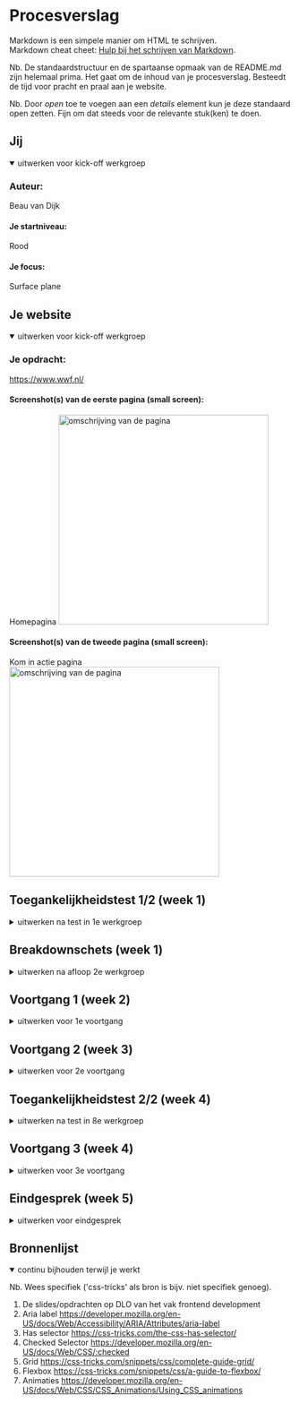 # Procesverslag
Markdown is een simpele manier om HTML te schrijven.  
Markdown cheat cheet: [Hulp bij het schrijven van Markdown](https://github.com/adam-p/markdown-here/wiki/Markdown-Cheatsheet).

Nb. De standaardstructuur en de spartaanse opmaak van de README.md zijn helemaal prima. Het gaat om de inhoud van je procesverslag. Besteedt de tijd voor pracht en praal aan je website.

Nb. Door *open* toe te voegen aan een *details* element kun je deze standaard open zetten. Fijn om dat steeds voor de relevante stuk(ken) te doen.





## Jij

<details open>
  <summary>uitwerken voor kick-off werkgroep</summary>

  ### Auteur:
  Beau van Dijk

  #### Je startniveau:
  Rood

  #### Je focus:
  Surface plane
 
</details>





## Je website

<details open>
  <summary>uitwerken voor kick-off werkgroep</summary>

  ### Je opdracht:
  https://www.wwf.nl/

  #### Screenshot(s) van de eerste pagina (small screen): 
  Homepagina 
  <img src="./images/wwf1.jpg" width="375px" alt="omschrijving van de pagina">

  #### Screenshot(s) van de tweede pagina (small screen):
  Kom in actie pagina  
  <img src="./images/wwf2.png" width="375px" alt="omschrijving van de pagina">
 
</details>



## Toegankelijkheidstest 1/2 (week 1)

<details>
  <summary>uitwerken na test in 1e werkgroep</summary>

  ### Bevindingen
  Lijst met je bevindingen die in de test naar voren kwamen:

  Veel klikken 
  Onnodige hovers 
  Soms teveel elementen 

  #### Screenreader
  Hier korte omschrijving (met indien nodig afbeeldingen)
  Heel vervelend en kan lang duren voordat je bent waar je wilt zijn 

  Hier een omschrijving van hoe het opgelost kan worden (met indien nodig afbeeldingen)
  Kopjes en titels meer specifieker maken bij een onderwerp zodat de gebruiker sneller naar de pagina komen waar hij naar opzoek is. 

  #### Muis en Toetsenbord 
  Hier korte omschrijving (met indien nodig afbeeldingen)
  Je kan niet goed klikken met de muis of trackpad waardoor je verkeerd of niet kunt klikken

  Hier een omschrijving van hoe het opgelost kan worden (met indien nodig afbeeldingen)
  Harder drukken op te toetsen voordat er een letter komt of langer ingedrukt houden
  De cursor van de muis slomer maken zodat je gemakkelijker kan klikken of het klikveld groter maken 

  #### Motoriek (shocks, elastiekjes)
  Hier korte omschrijving (met indien nodig afbeeldingen)
  Het is vervelend om geconcentreerd aan het werk te gaan of snel iets op te zoeken 
  
  -Je kan niet goed typen 
  -Moeilijk navigeren 

  Hier een omschrijving van hoe het opgelost kan worden (met indien nodig afbeeldingen)
  Op de website meer tijd krijgen en dat te toetsen harder ingedrukt moeten worden of langer duren zodat er geen typfouten komen

  #### Visueel (brillen, contrast, kleurenblind, dark/light). 
  Hier korte omschrijving (met indien nodig afbeeldingen)
  Tunnel visie
  -Je moet goed met je ogen knijpen om te concentreren 
  -Ziet niet heel goed

  Vlek in het midden 
  -Je kan wel goed zien maar is wel vervelend 
  -Je moet goed concentreren 

  Toegankelijk 
  Het is vervelend en je moet er meer inspanning voor doen maar het valt uiteindelijk best wel mee
  -Je hebt minder zicht maar ziet wel goed 
  -Het is niet heel vervelend

  Hier een omschrijving van hoe het opgelost kan worden (met indien nodig afbeeldingen)
  Langer de tijd nemen 
</details>



## Breakdownschets (week 1)

<details>
  <summary>uitwerken na afloop 2e werkgroep</summary>

  ### de hele pagina: 
  <img src="./images/wwf1.jpg" width="375px" alt="breakdown van de hele pagina">
  <img src="./images/wwf2.png" width="375px" alt="breakdown van de hele pagina">

  ### dynamisch deel (bijv menu): 
  <img src="./images/form1.png" width="375px" alt="breakdown van een dynamisch deel">

  ### wellicht nog een dynamisch deel (bijv filter): 
  <img src="./images/form2.png" width="375px" alt="breakdown van nog een dynamisch deel">

  ### wellicht nog een dynamisch deel (bijv filter): 
  <img src="./images/form3.png" width="375px" alt="breakdown van nog een dynamisch deel">

  ### wellicht nog een dynamisch deel (bijv filter): 
  <img src="./images/form4.png" width="375px" alt="breakdown van nog een dynamisch deel">

</details>





## Voortgang 1 (week 2)

<details>
  <summary>uitwerken voor 1e voortgang</summary>

  ### Stand van zaken
  hier dit ging goed & dit was lastig (neem ook screenshots op van delen van je website en code)
   klein nieuws stukje minder goed
   <img src="./images/nieuwsstukje.png" width="375px" alt="nieuwsstukje">
   <img src="./images/nieuwscode.png" width="375px" alt="nieuwscode">
   <img src="./images/nieuwscss.png" width="375px" alt="nieuwscss">
    Ik heb er uiteindelijk 2 sections van gemaakt met dezelfde opmaak dat was voor mij de beste oplossing om het te maken. 
    de rest van de pagina ging goed

  ### Agenda voor meeting
  samen met je groepje opstellen
  We hadden samen besproken dat we ieder 20 minuten van het uur namen om onze vragen te stellen en feedback te krijgen. 

  ### Verslag van meeting
  hier na afloop snel de uitkomsten van de meeting vastleggen

  - Ik was de body vergeten in mijn HTML en dan zou mijn website eigenlijk niet staan maar hij deed het wel en ik had alleen main
  - Ik zou mijn headings kunnen versimpelen bij main H1 etc te maken en als ik het anders wil moet ik het specifiek aanpassen bijv met margin erbij zodat ik niet alles opnieuw steeds hoef te typen. 
 

</details>





## Voortgang 2 (week 3)

<details>
  <summary>uitwerken voor 2e voortgang</summary>

  ### Stand van zaken
  hier dit ging goed & dit was lastig (neem ook screenshots op van delen van je website en code)
  
  Het maken van het menu ging makkelijk met de javascript na het maken van de opdracht, dus dat ging soepel. Toen ik de positie van de button wou gaan verplaatsen dat ging wat minder, want ik kreeg er soms geen beweging in en ik had een heel klein grijs bolletje erbij die ik ook niet wegkreeg. Daarbij was het hamburger menu als je hem wou sluiten niet gelijk met icoon om hem te openen, dit kwam doordat de sluitmenu 2 naast elkaar had en de ene die zag je niet. 
  <img src="./images/menustukje.png" width="375px" alt="menu">

  Bij de footer heb ik 6 logo's die ik 2 om 4 wou neerzetten maar dat wou ik met een grid gaan maken, maar dat lukte mij niet echt. De student assistent heeft mij geholpen en heeft er een UL van gemaakt met een grid. Dit zit wel 2 om 4 apart in een ul verpakt. 
  <img src="./images/logohtml.png" width="375px" alt="logohtml">
  <img src="./images/logocss.png" width="375px" alt="logocss">
  <img src="./images/logostukje.png" width="375px" alt="logostukje">

  ### Agenda voor meeting
  samen met je groepje opstellen
  We hadden samen besproken dat we ieder 20 minuten van het uur namen om onze vragen te stellen en feedback te krijgen. 


  ### Verslag van meeting
  hier na afloop snel de uitkomsten van de meeting vastleggen

  - Bij de tekst met afbeelding de P in de A zetten met position absolute. De a moet position relative 
  gebruiken. 
  - HR niet gebruiken border bottom gebruiken. 
 


</details>





## Toegankelijkheidstest 2/2 (week 4)

<details>
  <summary>uitwerken na test in 8e werkgroep</summary>

  ### Bevindingen
  Lijst met je bevindingen die in de test naar voren kwamen (geef ook aan wat er verbeterd is):

  Het menu was niet zichtbaar bij de screenreader

  Ik heb minder onnodige hovers en elementen wegehaald want dat neemt ook extra tijd in als je snel iet wilt gaan lezen of naar toe gaan.

  #### Screenreader
  Hier korte omschrijving (met indien nodig afbeeldingen)
  Het ging eigenlijk best wel soepel met het per stuk lezen van de website, maar soms wel een beetje sloom  

  Hier een omschrijving van hoe het opgelost kan worden (met indien nodig afbeeldingen)
  De screenreader zelf zou een update moeten krijgen en beter moeten kunnen onderscheiden wat de elementen/content zijn/is. Zo kan de gebruiker beter zijn weg vinden op de website

  #### Muis en Toetsenbord 
  Hier korte omschrijving (met indien nodig afbeeldingen)
  Het toetsenbord is wel makkelijk te gebruiken voor als je kunt zien, maar niet voor slechtziende/blinde mensen.

  Hier een omschrijving van hoe het opgelost kan worden (met indien nodig afbeeldingen)
  Voor de slechtziende/blinde mensen zou ik een braille toetsenbord en muis gebruiken
  Voor de mensen die de letters niet gebruiken missen een toetsenbord met tekens die ze wel kennen gebruiken als dat bestaat.

  #### Motoriek (shocks, elastiekjes)
  Hier korte omschrijving (met indien nodig afbeeldingen)
  Het is heel lastig om te scrollen met de trackpad van de macbook want het trillen van de hand maakt het veel lastiger. 
  Met de elastiekjes kun je ook moeilijk scrollen want je hebt bij de trackpad een aantal vingers nodig om te scrollen of een andere interactie te doen.

  Hier een omschrijving van hoe het opgelost kan worden (met indien nodig afbeeldingen)
  Bij de shocks een externe muis toevoegen zodat je gemakkelijker kan klikken en scrollen
  Bij de elastiekjes zou ik wel de trackpas houden maar dan de onderdelen om te scrollen op een andere manier zoals lang op de onder of bovenkant van de trackpad drukken 

  #### Visueel (brillen, contrast, kleurenblind, dark/light). 
  Hier korte omschrijving (met indien nodig afbeeldingen)
   
   Tunnel visie
  -Je moet goed met je ogen knijpen om te concentreren 
  -Je kan niet goed zien

  Vlek in het midden 
  -Je kan wel goed zien maar is irritant
  -Je moet goed kunnen concentreren 

  Contrast/kleurenblind
  -Het is moeilijk om de kleuren te onderscheiden vooral als je iets fout hebt gedaan en de kleur rood niet kunt zien

  Hier een omschrijving van hoe het opgelost kan worden (met indien nodig afbeeldingen)
  Langer de tijdnemen en extra informatie erbij zetten als nodig is zodat je weet dat het zo moet
</details>





## Voortgang 3 (week 4)

<details>
  <summary>uitwerken voor 3e voortgang</summary>

  ### Stand van zaken
  hier dit ging goed & dit was lastig (neem ook screenshots op van delen van je website en code)

  Ik was bezig met een animatie op een knop op de homepagina en op een gegeven moment was ik daarmee klaar maar hij deed het niet. Ik heb op verschillende manieren geprobeerd om het te laten werken maar tevergeefs. Ik had het aan de studentassistent gevraagd en die zei eerst ook van dat het goed is gecodeerd, maar ook niet zo snel wist. Uiteindelijk was het probleem dat de div een display: flex nodig had, maar we wisten allebei niet waarom dat zo moest. 

  ### Agenda voor meeting
  samen met je groepje opstellen
  We hadden samen besproken dat we ieder 20 minuten van het uur namen om onze vragen te stellen en feedback te krijgen. 

  ### Verslag van meeting
  hier na afloop snel de uitkomsten van de meeting vastleggen
  Er waren eigenlijk niet veel punten wat ik echt zou moeten verbeteren

  - Sommige afbeeldingen mogen wel een zwarte gradient hebben want de witte tekst is soms niet leesbaar 


</details>





## Eindgesprek (week 5)

<details>
  <summary>uitwerken voor eindgesprek</summary>

  ### Je uitkomst - karakteristiek screenshots:
  <img src="./images/homeeind.png" width="375px" alt="uitomst opdracht 1">
  <img src="./images/formuliereind.png" width="375px" alt="uitomst opdracht 1">


  ### Dit ging goed/Heb ik geleerd: 
  Korte omschrijving met plaatjes
  Over het algemeen ging het best goed. ik had weinig dingen waar ik nou echt mee zat. Het enige was wel dat ik soms de basis onderdelen was vergeten zoals een body aanmaken of de footer in de footer zetten in plaats van als section.

  Ik heb de :has en :checked erbij geleerd
  Ik weet dat je het waarschijnlijk heel makkelijk ook met classes kunt doen, maar dit is voor mij ook veel makkelijker en het is ook specifieker in je css. 
  <img src="./images/checked.png" width="375px" alt="top">
  
  Animaties
  Ik had wel al een idee van de animaties maar ik was er nog niet veel verder op in gegaan. Ik weet nu wel ongeveer hoe ik een animatie kan maken, maar ik zou daar dan wel nog een beetje hulp bij moeten krijgen. 

  ### Dit was lastig/Is niet gelukt:
  Korte omschrijving met plaatjes
  
  Valid en invalid 
  Het is mij soort van wel gelukt, maar de invalid blijft domineren en als ik iets heb ingevuld dan gaat hij naar de valid. Ik heb ook een focus erop maar die werkt alleen op de opmerkingen. Ik wilde nog de intermediate state toevoegen maar dat is niet gelukt.  
  <img src="readme-images/dummy-plaatje.jpg" width="375px" alt="bummer">
</details>





## Bronnenlijst

<details open>
  <summary>continu bijhouden terwijl je werkt</summary>

  Nb. Wees specifiek ('css-tricks' als bron is bijv. niet specifiek genoeg).

  1. De slides/opdrachten op DLO van het vak frontend development
  2. Aria label https://developer.mozilla.org/en-US/docs/Web/Accessibility/ARIA/Attributes/aria-label
  3. Has selector https://css-tricks.com/the-css-has-selector/
  4. Checked Selector https://developer.mozilla.org/en-US/docs/Web/CSS/:checked
  5. Grid https://css-tricks.com/snippets/css/complete-guide-grid/
  6. Flexbox https://css-tricks.com/snippets/css/a-guide-to-flexbox/
  7. Animaties https://developer.mozilla.org/en-US/docs/Web/CSS/CSS_Animations/Using_CSS_animations

</details>